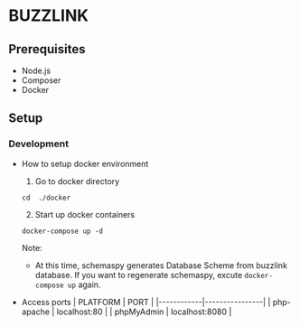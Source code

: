 # BUZZLINK

## Prerequisites

- Node.js
- Composer
- Docker

## Setup

### Development

- How to setup docker environment

  1. Go to docker directory

  ```
  cd  ./docker
  ```

  2. Start up docker containers

  ```
  docker-compose up -d
  ```

  Note:

  - At this time, schemaspy generates Database Scheme from buzzlink database. If you want to regenerate schemaspy, excute `docker-compose up` again.

- Access ports
  | PLATFORM | PORT |
  |------------|----------------|
  | php-apache | localhost:80 |
  | phpMyAdmin | localhost:8080 |
